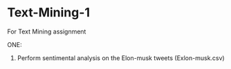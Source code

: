 # Text-Mining-1

For Text Mining assignment
 
 ONE:
1) Perform sentimental analysis on the Elon-musk tweets (Exlon-musk.csv)

